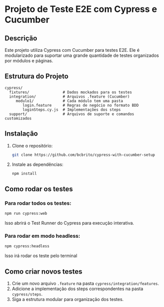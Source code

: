 
# Projeto de Teste E2E com Cypress e Cucumber

## Descrição

Este projeto utiliza Cypress com Cucumber para testes E2E. Ele é modularizado para suportar uma grande quantidade de testes organizados por módulos e páginas.

## Estrutura do Projeto

```
cypress/
  fixtures/               # Dados mockados para os testes
  integration/            # Arquivos .feature (Cucumber)
     modulo1/             # Cada módulo tem uma pasta
        login.feature     # Regras de negócio no formato BDD
        loginSteps.cy.js  # Implementações dos steps
  support/                # Arquivos de suporte e comandos customizados
```

## Instalação

1. Clone o repositório:
   ```bash
   git clone https://github.com/bcbrito/cypress-with-cucumber-setup
   ```
2. Instale as dependências:
   ```bash
   npm install
   ```

## Como rodar os testes

### Para rodar todos os testes:

```bash
npm run cypress:web
```

Isso abrirá o Test Runner do Cypress para execução interativa.

### Para rodar em modo headless:

```bash
npm cypress:headless
```

Isso irá rodar os teste pelo terminal

## Como criar novos testes

1. Crie um novo arquivo `.feature` na pasta `cypress/integration/features`.
2. Adicione a implementação dos steps correspondentes na pasta `cypress/steps`.
3. Siga a estrutura modular para organização dos testes.